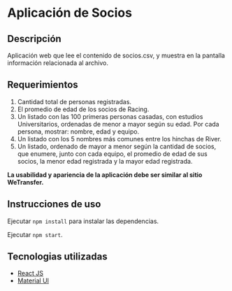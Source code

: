 # Aplicación de Socios

## Descripción

Aplicación web que lee el contenido de socios.csv, y muestra en la pantalla información relacionada al archivo.


## Requerimientos

1. Cantidad total de personas registradas. 
2. El promedio de edad de los socios de Racing. 
3. Un listado con las 100 primeras personas casadas, con estudios 
Universitarios, ordenadas de menor a mayor según su edad. Por 
cada persona, mostrar: nombre, edad y equipo. 
4. Un listado con los 5 nombres más comunes entre los hinchas de River.
5. Un listado, ordenado de mayor a menor según la cantidad de 
socios, que enumere, junto con cada equipo, el promedio de edad 
de sus socios, la menor edad registrada y la mayor edad registrada.

**La usabilidad y apariencia de la aplicación debe ser similar al sitio 
WeTransfer.**

## Instrucciones de uso
Ejecutar ``npm install`` para instalar las dependencias.

Ejecutar ``npm start``.

## Tecnologias utilizadas
- [React JS](https://reactjs.org/)
- [Material UI](https://material-ui.com/)